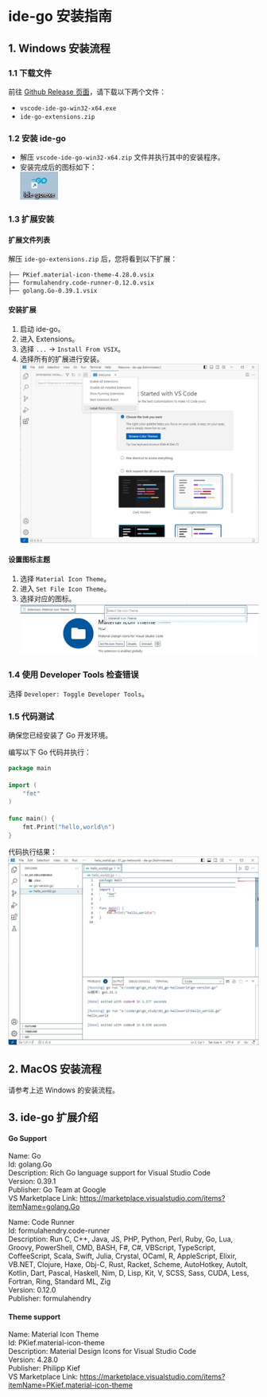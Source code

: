 # ide-go 安装指南

## 1. Windows 安装流程

### 1.1 下载文件
前往 [Github Release 页面](https://github.com/ppntai/vscode-ide/releases/)，请下载以下两个文件：
- `vscode-ide-go-win32-x64.exe`
- `ide-go-extensions.zip`

### 1.2 安装 ide-go
- 解压 `vscode-ide-go-win32-x64.zip` 文件并执行其中的安装程序。
- 安装完成后的图标如下：  
![IDE Go 安装图标](/04_ide-go/01_install_files/1.jpg)

### 1.3 扩展安装

#### 扩展文件列表
解压 `ide-go-extensions.zip` 后，您将看到以下扩展：
```
├── PKief.material-icon-theme-4.28.0.vsix
├── formulahendry.code-runner-0.12.0.vsix
├── golang.Go-0.39.1.vsix
```

#### 安装扩展
1. 启动 ide-go。
2. 进入 Extensions。
3. 选择 `...` → `Install From VSIX`。
4. 选择所有的扩展进行安装。  
![安装图示](/01_ide-cpp/01/1.jpg)

#### 设置图标主题
1. 选择 `Material Icon Theme`。
2. 进入 `Set File Icon Theme`。
3. 选择对应的图标。  
![图标选择](/02_ide-java/01/3.jpg)

### 1.4 使用 Developer Tools 检查错误
选择 `Developer: Toggle Developer Tools`。

### 1.5 代码测试
确保您已经安装了 Go 开发环境。

编写以下 Go 代码并执行：
```go
package main

import (
	"fmt"
)

func main() {
	fmt.Print("hello,world\n")
}
```
代码执行结果：  
![代码运行结果](/04_ide-go/01_install_files/2.jpg)

## 2. MacOS 安装流程
请参考上述 Windows 的安装流程。

## 3. ide-go 扩展介绍

#### Go Support
Name: Go  
Id: golang.Go  
Description: Rich Go language support for Visual Studio Code  
Version: 0.39.1  
Publisher: Go Team at Google  
VS Marketplace Link: https://marketplace.visualstudio.com/items?itemName=golang.Go  

Name: Code Runner  
Id: formulahendry.code-runner  
Description: Run C, C++, Java, JS, PHP, Python, Perl, Ruby, Go, Lua, Groovy, PowerShell, CMD, BASH, F#, C#, VBScript, TypeScript, CoffeeScript, Scala, Swift, Julia, Crystal, OCaml, R, AppleScript, Elixir, VB.NET, Clojure, Haxe, Obj-C, Rust, Racket, Scheme, AutoHotkey, AutoIt, Kotlin, Dart, Pascal, Haskell, Nim, D, Lisp, Kit, V, SCSS, Sass, CUDA, Less, Fortran, Ring, Standard ML, Zig  
Version: 0.12.0  
Publisher: formulahendry 

#### Theme support
Name: Material Icon Theme  
Id: PKief.material-icon-theme  
Description: Material Design Icons for Visual Studio Code  
Version: 4.28.0  
Publisher: Philipp Kief  
VS Marketplace Link: https://marketplace.visualstudio.com/items?itemName=PKief.material-icon-theme  

